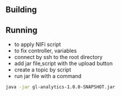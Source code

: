 ## Building


## Running

- to apply NIFi script 
- to fix controller, variables
- connect by ssh to the root directory
- add jar file,script with the upload button
- create a topic by script
- run jar file with a command
```bash
java -jar gl-analytics-1.0.0-SNAPSHOT.jar
```
